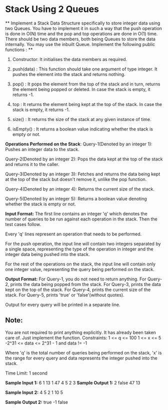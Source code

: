 # Stack Using 2 Queues

** Implement a Stack Data Structure specifically to store integer data using two Queues. You have to implement it in such a way that the push operation is done in O(N) time and the pop and top operations are done in O(1) time.
There should be two data members, both being Queues to store the data internally. You may use the inbuilt Queue.
Implement the following public functions : **

1. Constructor:
It initialises the data members as required.

2. push(data) :
This function should take one argument of type integer. It pushes the element into the stack and returns nothing.

3. pop() :
It pops the element from the top of the stack and in turn, returns the element being popped or deleted. In case the stack is empty, it returns -1.

4. top :
It returns the element being kept at the top of the stack. In case the stack is empty, it returns -1.

5. size() :
It returns the size of the stack at any given instance of time.

6. isEmpty() :
It returns a boolean value indicating whether the stack is empty or not.


**Operations Performed on the Stack**:
Query-1(Denoted by an integer 1): Pushes an integer data to the stack.

Query-2(Denoted by an integer 2): Pops the data kept at the top of the stack and returns it to the caller.

Query-3(Denoted by an integer 3): Fetches and returns the data being kept at the top of the stack but doesn't remove it, unlike the pop function.

Query-4(Denoted by an integer 4): Returns the current size of the stack.

Query-5(Denoted by an integer 5): Returns a boolean value denoting whether the stack is empty or not.


**Input Format:**
The first line contains an integer 'q' which denotes the number of queries to be run against each operation in the stack. 
Then the test cases follow.

Every 'q' lines represent an operation that needs to be performed.

For the push operation, the input line will contain two integers separated by a single space, representing the type of the operation in integer and the integer data being pushed into the stack.

For the rest of the operations on the stack, the input line will contain only one integer value, representing the query being performed on the stack.


**Output Format:**
For Query-1, you do not need to return anything.
For Query-2, prints the data being popped from the stack.
For Query-3, prints the data kept on the top of the stack.
For Query-4, prints the current size of the stack.
For Query-5, prints 'true' or 'false'(without quotes).

Output for every query will be printed in a separate line.

## Note:
You are not required to print anything explicitly. It has already been taken care of. Just implement the function.
Constraints:
1 <= q <= 100
1 <= x <= 5
-2^31 <= data <= 2^31 - 1 and data != -1

Where 'q' is the total number of queries being performed on the stack, 'x' is the range for every query and data represents the integer pushed into the stack. 

Time Limit: 1 second


**Sample Input 1:**
6
1 13
1 47
4
5
2
3
**Sample Output 1:**
2
false
47
13

**Sample Input 2:**
4
5
2
1 10
5

**Sample Output 2:**
true
-1
false



